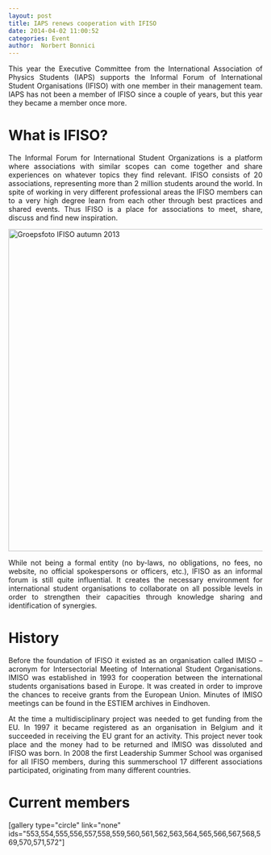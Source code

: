 ```yaml
---
layout: post
title: IAPS renews cooperation with IFISO
date: 2014-04-02 11:00:52
categories: Event
author:  Norbert Bonnici
---
```

<p style="text-align: justify;">This year the Executive Committee from the International Association of Physics Students (IAPS) supports the Informal Forum of International Student Organisations (IFISO) with one member in their management team. IAPS has not been a member of IFISO since a couple of years, but this year they became a member once more.</p>
<h1 style="text-align: justify;">What is IFISO?</h1>
<p style="text-align: justify;">The Informal Forum for International Student Organizations is a platform where associations with similar scopes can come together and share experiences on whatever topics they find relevant. IFISO consists of 20 associations, representing more than 2 million students around the world. In spite of working in very different professional areas the IFISO members can to a very high degree learn from each other through best practices and shared events. Thus IFISO is a place for associations to meet, share, discuss and find new inspiration.</p>
<p style="text-align: justify;"><a href="http://jiaps.org/wp-content/uploads/2014/04/Groepsfoto-IFISO-autumn-2013.jpg"><img class="aligncenter size-full wp-image-549" src="{{ site.baseurl }}/assets/Groepsfoto-IFISO-autumn-2013.jpg" alt="Groepsfoto IFISO autumn 2013" width="960" height="640" /></a></p>
<p style="text-align: justify;">While not being a formal entity (no by-laws, no obligations, no fees, no website, no official spokespersons or officers, etc.), IFISO as an informal forum is still quite influential. It creates the necessary environment for international student organisations to collaborate on all possible levels in order to strengthen their capacities through knowledge sharing and identification of synergies.</p>
<h1 style="text-align: justify;">History</h1>
<p style="text-align: justify;">Before the foundation of IFISO it existed as an organisation called IMISO – acronym for Intersectorial Meeting of International Student Organisations. IMISO was established in 1993 for cooperation between the international students organisations based in Europe. It was created in order to improve the chances to receive grants from the European Union. Minutes of IMISO meetings can be found in the ESTIEM archives in Eindhoven.</p>
<p style="text-align: justify;">At the time a multidisciplinary project was needed to get funding from the EU. In 1997 it became registered as an organisation in Belgium and it succeeded in receiving the EU grant for an activity. This project never took place and the money had to be returned and IMISO was dissoluted and IFISO was born. In 2008 the first Leadership Summer School was organised for all IFISO members, during this summerschool 17 different associations participated, originating from many different countries.</p>
<h1 style="text-align: justify;">Current members</h1>
<p>[gallery type="circle" link="none" ids="553,554,555,556,557,558,559,560,561,562,563,564,565,566,567,568,569,570,571,572"]</p>
